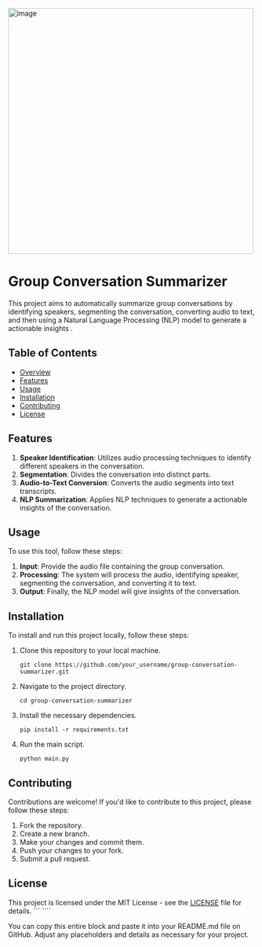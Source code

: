  <img width="500" alt="image" src="https://github.com/janhhhaviii/EchoAI/assets/159648528/a2fe5784-f076-4111-91cd-48acccdbd0d4">

# Group Conversation Summarizer

This project aims to automatically summarize group conversations by identifying speakers, segmenting the conversation, converting audio to text, and then using a Natural Language Processing (NLP) model to generate a actionable insights .

## Table of Contents
- [Overview](#overview)
- [Features](#features)
- [Usage](#usage)
- [Installation](#installation)
- [Contributing](#contributing)
- [License](#license)
 

## Features

1. **Speaker Identification**: Utilizes audio processing techniques to identify different speakers in the conversation.
2. **Segmentation**: Divides the conversation into distinct parts.
3. **Audio-to-Text Conversion**: Converts the audio segments into text transcripts.
4. **NLP Summarization**: Applies NLP techniques to generate a actionable insights of the conversation.

## Usage

To use this tool, follow these steps:

1. **Input**: Provide the audio file containing the group conversation.
2. **Processing**: The system will process the audio, identifying speaker, segmenting the conversation, and converting it to text.
3. **Output**: Finally, the NLP model will give insights of the conversation.

## Installation

To install and run this project locally, follow these steps:

1. Clone this repository to your local machine.
   ```
   git clone https://github.com/your_username/group-conversation-summarizer.git
   ```
2. Navigate to the project directory.
   ```
   cd group-conversation-summarizer
   ```
3. Install the necessary dependencies.
   ```
   pip install -r requirements.txt
   ```
4. Run the main script.
   ```
   python main.py
   ```

## Contributing

Contributions are welcome! If you'd like to contribute to this project, please follow these steps:

1. Fork the repository.
2. Create a new branch.
3. Make your changes and commit them.
4. Push your changes to your fork.
5. Submit a pull request.

## License

This project is licensed under the MIT License - see the [LICENSE](LICENSE) file for details.
``` ````

You can copy this entire block and paste it into your README.md file on GitHub. Adjust any placeholders and details as necessary for your project.
